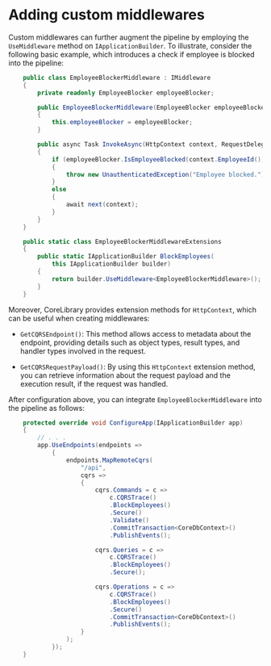 
# Adding custom middlewares

Custom middlewares can further augment the pipeline by employing the `UseMiddleware` method on `IApplicationBuilder`. To illustrate, consider the following basic example, which introduces a check if employee is blocked into the pipeline:

```csharp
    public class EmployeeBlockerMiddleware : IMiddleware
    {
        private readonly EmployeeBlocker employeeBlocker;

        public EmployeeBlockerMiddleware(EmployeeBlocker employeeBlocker)
        {
            this.employeeBlocker = employeeBlocker;
        }

        public async Task InvokeAsync(HttpContext context, RequestDelegate next)
        {
            if (employeeBlocker.IsEmployeeBlocked(context.EmployeeId()))
            {
                throw new UnauthenticatedException("Employee blocked.");
            }
            else
            {
                await next(context);
            }
        }
    }

    public static class EmployeeBlockerMiddlewareExtensions
    {
        public static IApplicationBuilder BlockEmployees(
            this IApplicationBuilder builder)
        {
            return builder.UseMiddleware<EmployeeBlockerMiddleware>();
        }
    }
```

Moreover, CoreLibrary provides extension methods for `HttpContext`, which can be useful when creating middlewares:

* `GetCQRSEndpoint()`: This method allows access to metadata about the endpoint, providing details such as object types, result types, and handler types involved in the request.

* `GetCQRSRequestPayload()`: By using this `HttpContext` extension method, you can retrieve information about the request payload and the execution result, if the request was handled.

After configuration above, you can integrate `EmployeeBlockerMiddleware` into the pipeline as follows:

```csharp
    protected override void ConfigureApp(IApplicationBuilder app)
    {
        // . . .
        app.UseEndpoints(endpoints =>
            {
                endpoints.MapRemoteCqrs(
                    "/api",
                    cqrs =>
                    {
                        cqrs.Commands = c =>
                            c.CQRSTrace()
                            .BlockEmployees()
                            .Secure()
                            .Validate()
                            .CommitTransaction<CoreDbContext>()
                            .PublishEvents();

                        cqrs.Queries = c =>
                            c.CQRSTrace()
                            .BlockEmployees()
                            .Secure();

                        cqrs.Operations = c =>
                            c.CQRSTrace()
                            .BlockEmployees()
                            .Secure()
                            .CommitTransaction<CoreDbContext>()
                            .PublishEvents();
                    }
                );
            });
    }
```
